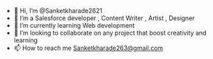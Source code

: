 - 👋 Hi, I’m @Sanketkharade2621
- 👀 I’m a Salesforce developer , Content Writer , Artist , Designer
- 🌱 I’m currently learning Web development
- 💞️ I’m looking to collaborate on any project that boost creativity and learning
- 📫 How to reach me Sanketkharade263@gmail.com
